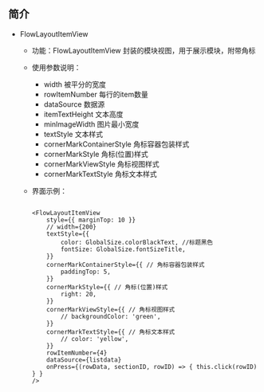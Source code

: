 
## 简介

- FlowLayoutItemView
	- 功能：FlowLayoutItemView 封装的模块视图，用于展示模块，附带角标

	- 使用参数说明：
    
    	- width 被平分的宽度    
    	- rowItemNumber 每行的item数量    
    	- dataSource 数据源    
    	- itemTextHeight 文本高度
    	- minImageWidth 图片最小宽度
    	- textStyle 文本样式
        - cornerMarkContainerStyle 角标容器包装样式
        - cornerMarkStyle 角标(位置)样式
        - cornerMarkViewStyle 角标视图样式
        - cornerMarkTextStyle 角标文本样式

	- 界面示例：
	
		```

		<FlowLayoutItemView
            style={{ marginTop: 10 }}
            // width={200}
            textStyle={{
                color: GlobalSize.colorBlackText, //标题黑色
                fontSize: GlobalSize.fontSizeTitle,
            }}
            cornerMarkContainerStyle={{ // 角标容器包装样式
                paddingTop: 5,
            }}
            cornerMarkStyle={{ // 角标(位置)样式
                right: 20,
            }}
            cornerMarkViewStyle={{ // 角标视图样式
                // backgroundColor: 'green',
            }}
            cornerMarkTextStyle={{ // 角标文本样式
                // color: 'yellow',
            }}
            rowItemNumber={4}
            dataSource={listdata}
            onPress={(rowData, sectionID, rowID) => { this.click(rowID) } }
        />

		```


